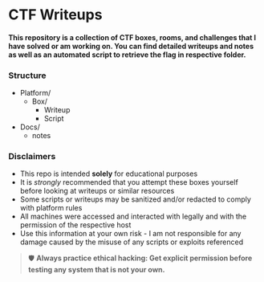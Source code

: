 CTF Writeups
============

#### This repository is a collection of CTF boxes, rooms, and challenges that I have solved or am working on. You can find detailed writeups and notes as well as an automated script to retrieve the flag in respective folder.


### Structure

- Platform/
    - Box/
        - Writeup
        - Script
- Docs/
    - notes

### Disclaimers

- This repo is intended **solely** for educational purposes
- It is *strongly* recommended that you attempt these boxes yourself before looking at writeups or similar resources
- Some scripts or writeups may be sanitized and/or redacted to comply with platform rules
- All machines were accessed and interacted with legally and with the permission of the respective host
- Use this information at your own risk - I am not responsible for any damage caused by the misuse of any scripts or exploits referenced

> 🛡️ **Always practice ethical hacking: Get explicit permission before testing any system that is not your own.**
